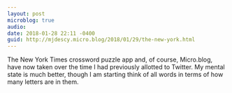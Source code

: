 ```yaml
---
layout: post
microblog: true
audio: 
date: 2018-01-28 22:11 -0400
guid: http://mjdescy.micro.blog/2018/01/29/the-new-york.html
---
```

The New York Times crossword puzzle app and, of course, Micro.blog, have now taken over the time I had previously allotted to Twitter. My mental state is much better, though I am starting think of all words in terms of how many letters are in them.
